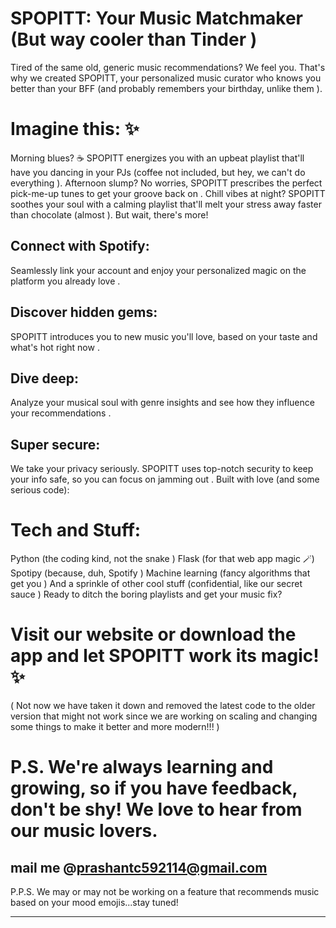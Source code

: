 # SPOPITT: Your Music Matchmaker (But way cooler than Tinder )
Tired of the same old, generic music recommendations?  We feel you. That's why we created SPOPITT, your personalized music curator who knows you better than your BFF (and probably remembers your birthday, unlike them ).

# Imagine this: ✨

Morning blues? ☕️ SPOPITT energizes you with an upbeat playlist that'll have you dancing in your PJs (coffee not included, but hey, we can't do everything ).
Afternoon slump? No worries, SPOPITT prescribes the perfect pick-me-up tunes to get your groove back on .
Chill vibes at night? SPOPITT soothes your soul with a calming playlist that'll melt your stress away faster than chocolate (almost ).
But wait, there's more!

## Connect with Spotify: 
Seamlessly link your account and enjoy your personalized magic on the platform you already love .
## Discover hidden gems: 
SPOPITT introduces you to new music you'll love, based on your taste and what's hot right now .
## Dive deep: 
Analyze your musical soul with genre insights and see how they influence your recommendations .
## Super secure: 
We take your privacy seriously. SPOPITT uses top-notch security to keep your info safe, so you can focus on jamming out .
Built with love (and some serious code):

# Tech and Stuff:

Python (the coding kind, not the snake )
Flask (for that web app magic 🪄)
Spotipy (because, duh, Spotify )
Machine learning (fancy algorithms that get you )
And a sprinkle of other cool stuff (confidential, like our secret sauce )
Ready to ditch the boring playlists and get your music fix?

# Visit our website or download the app and let SPOPITT work its magic! ✨
( Not now we have taken it down and removed the latest code to the older version that might not work since we are working on scaling and changing some things to make it better and more modern!!! )

# P.S. We're always learning and growing, so if you have feedback, don't be shy! We love to hear from our music lovers.
## mail me @prashantc592114@gmail.com

P.P.S. We may or may not be working on a feature that recommends music based on your mood emojis...stay tuned!

<hr>
